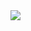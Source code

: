 <div class="caption-img-container">
	  <div class="caption-img">
	    <img src=/static/images//>
	    <figcaption></figcaption>
	  </div>
</div>
